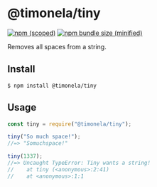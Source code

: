# @timonela/tiny

[![npm (scoped)](https://img.shields.io/npm/v/@timonela/tiny.svg)](https://www.npmjs.com/package/@timonela/tiny)
[![npm bundle size (minified)](https://img.shields.io/bundlephobia/min/@timonela/tiny.svg)](https://www.npmjs.com/package/@timonela/tiny)

Removes all spaces from a string.

## Install

```
$ npm install @timonela/tiny
```

## Usage

```js
const tiny = require("@timonela/tiny");

tiny("So much space!");
//=> "Somuchspace!"

tiny(1337);
//=> Uncaught TypeError: Tiny wants a string!
//    at tiny (<anonymous>:2:41)
//    at <anonymous>:1:1
```
